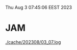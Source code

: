Thu Aug  3 07:45:06 EEST 2023
# JAM
<a href='./cache/202308/03_07.log'>./cache/202308/03_07.log</a>
